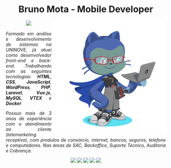 <h1 align="center">Bruno Mota - Mobile Developer</h1>

<img style="width: 360px" align="right" src="https://github.com/bmotadev/bmotadev/blob/main/assets/octocat-1675316934262.png" alt="octocat">
<p align="center">
    <a href="https://www.linkedin.com/in/bmotadev/"><img src="https://img.shields.io/badge/LinkedIn-blue?style=plastic&logo=linkedin"></a>
</p>

<p align="justify"><em>Formado em análise e desenvolvimento de sistemas na UNINOVE, já atuei como desenvolvedor front-end e back-end. Trabalhando com as seguintes tecnologias: <b>HTML</b>, <b>CSS</b>, <b>JavaScript</b>, <b>WordPress</b>, <b>PHP</b>, <b>Laravel</b>, <b>Vue.js</b>, <b>MySQL</b>, <b>VTEX</b> e <b>Docker</b></em></p>

<p align="justify"><i>Possuo mais de 3 anos de experiência com o atendimento ao cliente (telemarketing receptivo), com produtos de consórcio, internet, bancos, seguros, telefone e computadores. Nas áreas de SAC, Backoffice, Suporte Técnico, Auditoria e Cobrança.</i></p>

<p align="center"><img src="https://img.shields.io/badge/Dart-0175C2?style=plastic&logo=dart&logoColor=white"> <img src="https://img.shields.io/badge/Flutter-02569B?style=plastic&logo=flutter&logoColor=white"> <img src=https://img.shields.io/badge/Linux-FCC624?style=plastic&logo=linux&logoColor=black> <img src="https://img.shields.io/badge/Android-3DDC84?style=plastic&logo=android&logoColor=white"> <img src="https://img.shields.io/badge/iOS-000000?style=plastic&logo=ios&logoColor=white"></p>
